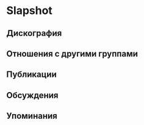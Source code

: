 # Slapshot



## Дискография


## Отношения с другими группами


## Публикации


## Обсуждения


## Упоминания

